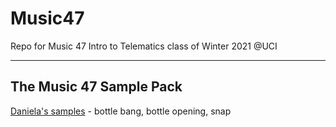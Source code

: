 # Music47
Repo for Music 47 Intro to Telematics class of Winter 2021 @UCI

---
## The Music 47 Sample Pack

[Daniela's samples](https://drive.google.com/drive/folders/1Q324xZYAyHMiOEpj4ObawmUzXz-V4FI6?usp=sharing) - bottle bang, bottle opening, snap
